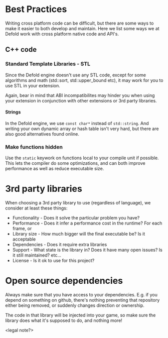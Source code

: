 # Best Practices

Writing cross platform code can be difficult, but there are some ways to make it easier to both develop and maintain.
Here we list some ways we at Defold work with cross platform native code and API's.

## C++ code

### Standard Template Libraries - STL

Since the Defold engine doesn't use any STL code, except for some algorithms and math (std::sort, std::upper_bound etc), it may work for you to use STL in your extension.

Again, bear in mind that ABI incompatibilites may hinder you when using your extension in conjunction with other extensions or 3rd party libraries.

#### Strings

In the Defold engine, we use `const char*` instead of `std::string`. And writing your own dynamic array or hash table isn't very hard, but there are also good alternatives found online.



### Make functions hidden

Use the `static` keywork on functions local to your compile unit if possible. This lets the compiler do some optimizations, and
can both improve performance as well as reduce executable size.


# 3rd party libraries

When choosing a 3rd party library to use (regardless of language), we consider at least these things:

* Functionality - Does it solve the particular problem you have?
* Performance - Does it infer a performance cost in the runtime? For each frame, or
* Library size - How much bigger will the final executable be? Is it acceptable
* Dependencies - Does it require extra libraries
* Support - What state is the library in? Does it have many open issues? Is it still maintained? etc...
* License - Is it ok to use for this project?


# Open source dependencies

Always make sure that you have access to your dependencies.
E.g. if you depend on something on github, there's nothing preventing that repository either being removed, or suddenly changes
direction or ownership.

The code in that library will be injected into your game, so make sure the library does what it's supposed to do, and nothing more!

<legal note?>

